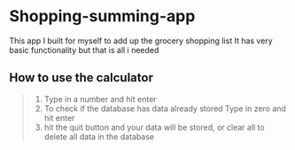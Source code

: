# Shopping-summing-app
This app I built for myself to add up the grocery shopping list
It has very basic functionality but that is all i needed

## How to use the calculator
>1) Type in a number and hit enter
>2) To check if the database has data already stored Type in zero and hit enter
>3) hit the quit button and your data will be stored, or clear all to delete all data in the database
